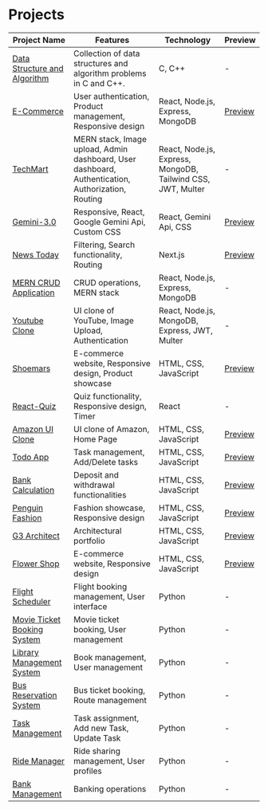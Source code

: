 # Projects

| Project Name | Features | Technology | Preview |
|--------------|----------|------------|---------|
| [Data Structure and Algorithm](https://github.com/ih-rakib/Data-Structure-and-Algorithm) | Collection of data structures and algorithm problems in C and C++. | C, C++ | - |
| [E-Commerce](https://github.com/ih-rakib/E-Commerce) | User authentication, Product management, Responsive design | React, Node.js, Express, MongoDB | [Preview](https://e-commerce-client-rosy.vercel.app/) |
| [TechMart](https://github.com/ih-rakib/TechMart) | MERN stack, Image upload, Admin dashboard, User dashboard, Authentication, Authorization, Routing | React, Node.js, Express, MongoDB, Tailwind CSS, JWT, Multer | - |
| [Gemini-3.0](https://github.com/ih-rakib/Gemini-3.0) | Responsive, React, Google Gemini Api, Custom CSS | React, Gemini Api, CSS | [Preview](https://gemini-3-0-three.vercel.app/) |
| [News Today](https://github.com/ih-rakib/News-Today) | Filtering, Search functionality, Routing | Next.js | [Preview](https://news-today-six.vercel.app/) |
| [MERN CRUD Application](https://github.com/ih-rakib/mern-CRUD-application) | CRUD operations, MERN stack | React, Node.js, Express, MongoDB | - |
| [Youtube Clone](https://github.com/ih-rakib/youtube-clone) | UI clone of YouTube, Image Upload, Authentication | React, Node.js, MongoDB, Express, JWT, Multer | - |
| [Shoemars](https://github.com/ih-rakib/Shoemars) | E-commerce website, Responsive design, Product showcase | HTML, CSS, JavaScript | [Preview](https://ih-rakib.github.io/Shoemars/) |
| [React-Quiz](https://github.com/ih-rakib/React-Quiz) | Quiz functionality, Responsive design, Timer | React | - |
| [Amazon UI Clone](https://github.com/ih-rakib/Amazon-Clone) | UI clone of Amazon, Home Page | HTML, CSS, JavaScript | [Preview](https://ih-rakib.github.io/Amazon-Clone/) |
| [Todo App](https://github.com/ih-rakib/Todo-App) | Task management, Add/Delete tasks | HTML, CSS, JavaScript | [Preview](https://todo-app-delta-neon.vercel.app/) |
| [Bank Calculation](https://github.com/ih-rakib/Bank-Calculation) | Deposit and withdrawal functionalities | HTML, CSS, JavaScript | [Preview](https://ih-rakib.github.io/Bank-Calculation/) |
| [Penguin Fashion](https://github.com/ih-rakib/Penguin-Fashion) | Fashion showcase, Responsive design | HTML, CSS, JavaScript | [Preview](https://ih-rakib.github.io/Penguin-Fashion/) |
| [G3 Architect](https://github.com/ih-rakib/G3-Architect) | Architectural portfolio | HTML, CSS, JavaScript | [Preview](https://ih-rakib.github.io/G3-Architect/) |
| [Flower Shop](https://github.com/ih-rakib/Flower-Shop) | E-commerce website, Responsive design | HTML, CSS, JavaScript | [Preview](https://ih-rakib.github.io/Flower-Shop/) |
| [Flight Scheduler](https://github.com/ih-rakib/Flight-Scheduler) | Flight booking management, User interface | Python | - |
| [Movie Ticket Booking System](https://github.com/ih-rakib/Movie-Ticket-Booking-System) | Movie ticket booking, User management | Python | - |
| [Library Management System](https://github.com/ih-rakib/Library-Management-System) | Book management, User management | Python | - |
| [Bus Reservation System](https://github.com/ih-rakib/Bus-Reservation-System) | Bus ticket booking, Route management | Python | - |
| [Task Management](https://github.com/ih-rakib/Task-Management-) | Task assignment, Add new Task, Update Task | Python | - |
| [Ride Manager](https://github.com/ih-rakib/Ride-Manager) | Ride sharing management, User profiles | Python | - |
| [Bank Management](https://github.com/ih-rakib/bank-management) | Banking operations | Python | - |
